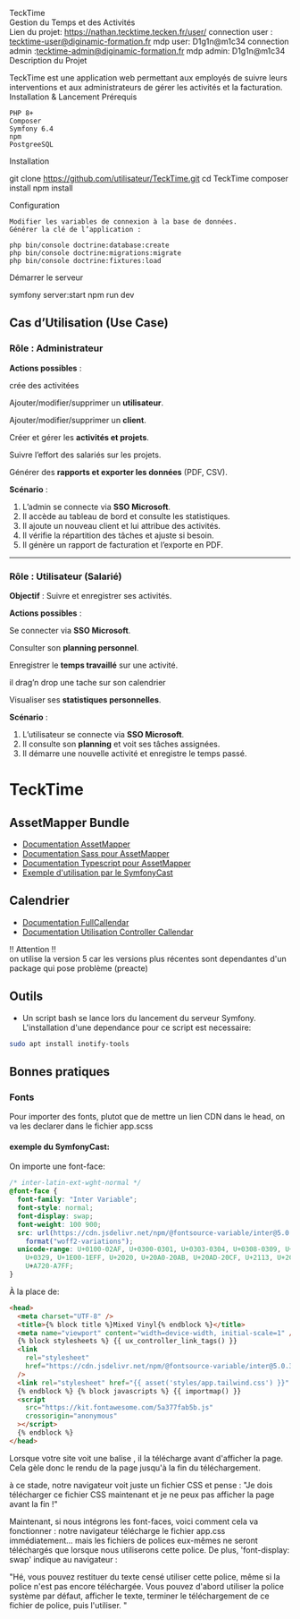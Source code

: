 TeckTime <br>  Gestion du Temps et des Activités<br>
 Lien du projet:
 https://nathan.tecktime.tecken.fr/user/
 connection user : tecktime-user@diginamic-formation.fr mdp user: D1g1n@m1c34
 connection admin :tecktime-admin@diginamic-formation.fr mdp admin: D1g1n@m1c34
 Description du Projet

TeckTime est une application web permettant aux employés de suivre leurs interventions et aux administrateurs de gérer les activités et la facturation.
 Installation & Lancement
  Prérequis

    PHP 8+
    Composer
    Symfony 6.4
    npm
    PostgreeSQL

 Installation

git clone https://github.com/utilisateur/TeckTime.git
cd TeckTime
composer install
npm install

 Configuration

    Modifier les variables de connexion à la base de données.
    Générer la clé de l’application :

    php bin/console doctrine:database:create
    php bin/console doctrine:migrations:migrate
    php bin/console doctrine:fixtures:load

 Démarrer le serveur

symfony server:start
npm run dev



## **Cas d’Utilisation (Use Case)**

### **Rôle : Administrateur**

 **Actions possibles** :

crée des activitées

Ajouter/modifier/supprimer un **utilisateur**.

 Ajouter/modifier/supprimer un **client**.

 Créer et gérer les **activités et projets**.

 Suivre l’effort des salariés sur les projets.

 Générer des **rapports et exporter les données** (PDF, CSV).

 **Scénario** :

1. L’admin se connecte via **SSO Microsoft**.
2. Il accède au tableau de bord et consulte les statistiques.
3. Il ajoute un nouveau client et lui attribue des activités.
4. Il vérifie la répartition des tâches et ajuste si besoin.
5. Il génère un rapport de facturation et l’exporte en PDF.

---

### **Rôle : Utilisateur (Salarié)**

**Objectif** : Suivre et enregistrer ses activités.

 **Actions possibles** :

Se connecter via **SSO Microsoft**.

Consulter son **planning personnel**.

Enregistrer le **temps travaillé** sur une activité.

 il  drag’n drop une tache sur son calendrier 

 Visualiser ses **statistiques personnelles**.

**Scénario** :

1. L’utilisateur se connecte via **SSO Microsoft**.
2. Il consulte son **planning** et voit ses tâches assignées.
3. Il démarre une nouvelle activité et enregistre le temps passé.






# TeckTime

## AssetMapper Bundle

- [Documentation AssetMapper](https://symfony.com/doc/6.4/frontend/asset_mapper.html)
- [Documentation Sass pour AssetMapper](https://symfony.com/bundles/SassBundle/current/index.html)
- [Documentation Typescript pour AssetMapper](https://github.com/sensiolabs/AssetMapperTypeScriptBundle/blob/main/doc/index.rst)
- [Exemple d'utilisation par le SymfonyCast](https://symfonycasts.com/screencast/asset-mapper)

## Calendrier

- [Documentation FullCallendar](https://fullcalendar.io/)
- [Documentation Utilisation Controller Callendar](/.doc/calendar.md)

:bangbang: Attention :bangbang:  
on utilise la version 5 car les versions plus récentes sont dependantes d'un package qui pose problème (preacte)

## Outils

- Un script bash se lance lors du lancement du serveur Symfony. L'installation d'une dependance pour ce script est necessaire:

```bash
sudo apt install inotify-tools
```

## Bonnes pratiques

### Fonts

Pour importer des fonts, plutot que de mettre un lien CDN dans le head, on va les declarer dans le fichier app.scss

#### exemple du SymfonyCast:

On importe une font-face:

```css
/* inter-latin-ext-wght-normal */
@font-face {
  font-family: "Inter Variable";
  font-style: normal;
  font-display: swap;
  font-weight: 100 900;
  src: url(https://cdn.jsdelivr.net/npm/@fontsource-variable/inter@5.0.3/files/inter-latin-ext-wght-normal.woff2)
    format("woff2-variations");
  unicode-range: U+0100-02AF, U+0300-0301, U+0303-0304, U+0308-0309, U+0323,
    U+0329, U+1E00-1EFF, U+2020, U+20A0-20AB, U+20AD-20CF, U+2113, U+2C60-2C7F,
    U+A720-A7FF;
}
```

À la place de:

```html
<head>
  <meta charset="UTF-8" />
  <title>{% block title %}Mixed Vinyl{% endblock %}</title>
  <meta name="viewport" content="width=device-width, initial-scale=1" />
  {% block stylesheets %} {{ ux_controller_link_tags() }}
  <link
    rel="stylesheet"
    href="https://cdn.jsdelivr.net/npm/@fontsource-variable/inter@5.0.3/index.min.css"
  />
  <link rel="stylesheet" href="{{ asset('styles/app.tailwind.css') }}" />
  {% endblock %} {% block javascripts %} {{ importmap() }}
  <script
    src="https://kit.fontawesome.com/5a377fab5b.js"
    crossorigin="anonymous"
  ></script>
  {% endblock %}
</head>
```

Lorsque votre site voit une balise <link rel="stylesheet">, il la télécharge avant d'afficher la page. Cela gèle donc le rendu de la page jusqu'à la fin du téléchargement.

à ce stade, notre navigateur voit juste un fichier CSS et pense :
"Je dois télécharger ce fichier CSS maintenant et je ne peux pas afficher la page avant la fin !"

Maintenant, si nous intégrons les font-faces, voici comment cela va fonctionner : notre navigateur télécharge le fichier app.css immédiatement...
mais les fichiers de polices eux-mêmes ne seront téléchargés que lorsque nous utiliserons cette police.
De plus, 'font-display: swap' indique au navigateur :

"Hé, vous pouvez restituer du texte censé utiliser cette police, même si la police n'est pas encore téléchargée.
Vous pouvez d'abord utiliser la police système par défaut, afficher le texte, terminer le téléchargement de ce fichier de police, puis l'utiliser. "
